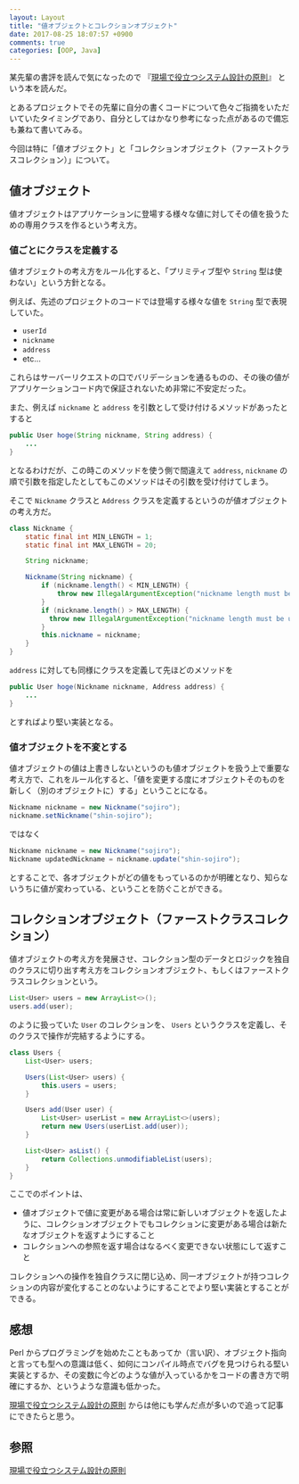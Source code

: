 ```yaml
---
layout: Layout
title: "値オブジェクトとコレクションオブジェクト"
date: 2017-08-25 18:07:57 +0900
comments: true
categories: [OOP, Java]
---
```

某先輩の書評を読んで気になったので 『[現場で役立つシステム設計の原則](http://amzn.to/2vpxmgg)』 という本を読んだ。

とあるプロジェクトでその先輩に自分の書くコードについて色々ご指摘をいただいていたタイミングであり、自分としてはかなり参考になった点があるので備忘も兼ねて書いてみる。

今回は特に「値オブジェクト」と「コレクションオブジェクト（ファーストクラスコレクション）」について。

## 値オブジェクト
値オブジェクトはアプリケーションに登場する様々な値に対してその値を扱うための専用クラスを作るという考え方。

### 値ごとにクラスを定義する
値オブジェクトの考え方をルール化すると、「プリミティブ型や `String` 型は使わない」という方針となる。

例えば、先述のプロジェクトのコードでは登場する様々な値を `String` 型で表現していた。

* `userId`
* `nickname`
* `address`
* etc...

これらはサーバーリクエストの口でバリデーションを通るものの、その後の値がアプリケーションコード内で保証されないため非常に不安定だった。

また、例えば `nickname` と `address` を引数として受け付けるメソッドがあったとすると

```java
public User hoge(String nickname, String address) {
    ...
}
```

となるわけだが、この時このメソッドを使う側で間違えて `address`, `nickname` の順で引数を指定したとしてもこのメソッドはその引数を受け付けてしまう。

そこで `Nickname` クラスと `Address` クラスを定義するというのが値オブジェクトの考え方だ。

```java
class Nickname {
    static final int MIN_LENGTH = 1;
    static final int MAX_LENGTH = 20;

    String nickname;

    Nickname(String nickname) {
        if (nickname.length() < MIN_LENGTH) {
            throw new IllegalArgumentException("nickname length must be at least" + MIN_LENGTH);
        }
        if (nickname.length() > MAX_LENGTH) {
          throw new IllegalArgumentException("nickname length must be under" + MAX_LENGTH);
        }
        this.nickname = nickname;
    }
}
```

`address` に対しても同様にクラスを定義して先ほどのメソッドを

```java
public User hoge(Nickname nickname, Address address) {
    ...
}
```

とすればより堅い実装となる。

### 値オブジェクトを不変とする
値オブジェクトの値は上書きしないというのも値オブジェクトを扱う上で重要な考え方で、これをルール化すると、「値を変更する度にオブジェクトそのものを新しく（別のオブジェクトに）する」ということになる。

```java
Nickname nickname = new Nickname("sojiro");
nickname.setNickname("shin-sojiro");
```

ではなく

```java
Nickname nickname = new Nickname("sojiro");
Nickname updatedNickname = nickname.update("shin-sojiro");
```

とすることで、各オブジェクトがどの値をもっているのかが明確となり、知らないうちに値が変わっている、ということを防ぐことができる。

## コレクションオブジェクト（ファーストクラスコレクション）
値オブジェクトの考え方を発展させ、コレクション型のデータとロジックを独自のクラスに切り出す考え方をコレクションオブジェクト、もしくはファーストクラスコレクションという。

```java
List<User> users = new ArrayList<>();
users.add(user);
```

のように扱っていた `User` のコレクションを、 `Users` というクラスを定義し、そのクラスで操作が完結するようにする。

```java
class Users {
    List<User> users;

    Users(List<User> users) {
        this.users = users;
    }

    Users add(User user) {
        List<User> userList = new ArrayList<>(users);
        return new Users(userList.add(user));
    }

    List<User> asList() {
        return Collections.unmodifiableList(users);
    }
}
```

ここでのポイントは、

* 値オブジェクトで値に変更がある場合は常に新しいオブジェクトを返したように、コレクションオブジェクトでもコレクションに変更がある場合は新たなオブジェクトを返すようにすること
* コレクションへの参照を返す場合はなるべく変更できない状態にして返すこと

コレクションへの操作を独自クラスに閉じ込め、同一オブジェクトが持つコレクションの内容が変化することのないようにすることでより堅い実装とすることができる。

## 感想
Perl からプログラミングを始めたこともあってか（言い訳）、オブジェクト指向と言っても型への意識は低く、如何にコンパイル時点でバグを見つけられる堅い実装とするか、その変数に今どのような値が入っているかをコードの書き方で明確にするか、というような意識も低かった。

[現場で役立つシステム設計の原則](http://amzn.to/2vpxmgg) からは他にも学んだ点が多いので追って記事にできたらと思う。

## 参照
[現場で役立つシステム設計の原則](http://amzn.to/2vpxmgg)


